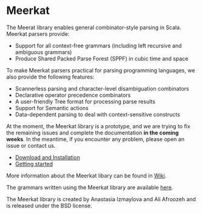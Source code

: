 # Meerkat

The Meerat library enables general combinator-style parsing in Scala. 
Meerkat parsers provide:

- Support for all context-free grammars (including left recursive and ambiguous grammars)
- Produce Shared Packed Parse Forest (SPPF) in cubic time and space

To make Meerkat parsers practical for parsing programming languages, we also provide the following features:

- Scannerless parsing and character-level disambiguation combinators
- Declarative operator precedence combinators
- A user-friendly Tree format for processing parse results
- Support for Semantic actions
- Data-dependent parsing to deal with context-sensitive constructs

At the moment, the Meerkat library is a prototype, and we are trying to fix the remaining
issues and complete the documentation **in the coming weeks**. In the meantime, if you encounter
any problem, please open an issue or contact us.

- [Download and Installation](https://github.com/Anastassija/Meerkat/wiki/installation)
- [Getting started](https://github.com/Anastassija/Meerkat/wiki/getting-started)

More information about the Meerkat libary can be found in [Wiki](https://github.com/Anastassija/Meerkat/wiki).

The grammars written using the Meerkat library are available [here](https://github.com/afroozeh/Meerkat-Grammars).

The Meerkat library is created by Anastasia Izmaylova and Ali Afroozeh and is released under the BSD license.

